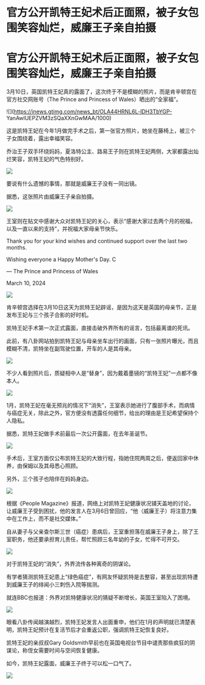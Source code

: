# 官方公开凯特王妃术后正面照，被子女包围笑容灿烂，威廉王子亲自拍摄

# 官方公开凯特王妃术后正面照，被子女包围笑容灿烂，威廉王子亲自拍摄

3月10日，英国凯特王妃真的露面了，这次终于不是模糊的照片，而是肯辛顿宫在官方社交网账号（The Prince and Princess of
Wales）晒出的“全家福”。

![](https://inews.gtimg.com/news_bt/OLA44HRNL6L-lDH3TbYGP-
YanAwlUEPZVM3zSQaXXnGwMAA/1000)

这是凯特王妃在今年1月做完手术之后，第一张官方照片，她坐在藤椅上，被三个子女围绕着，露出幸福笑容。

乔治王子双手环绕妈妈，夏洛特公主、路易王子则在凯特王妃两侧，大家都露出灿烂笑容，凯特王妃的气色特别好。

![](https://inews.gtimg.com/news_bt/OV4sJShg1duDtrCx9AMVikIjPqMdebXvji58p8Uz4dLsMAA/1000)

要说有什么遗憾的事情，那就是威廉王子没有一同出镜。

据悉，这张照片由威廉王子亲自拍摄。

![](https://inews.gtimg.com/news_bt/OkFr3cwg9RJRb1o1_7TR_NdzuKwcYgb0o_VmhjjBjWeVgAA/1000)

王室则在贴文中感谢大众对凯特王妃的关心，表示“感谢大家过去两个月的祝福，以及一直以来的支持”，并祝福大家母亲节快乐。

Thank you for your kind wishes and continued support over the last two months.

Wishing everyone a Happy Mother's Day. C

— The Prince and Princess of Wales

March 10, 2024

![](https://inews.gtimg.com/news_bt/OlLi7-Vpl2ZauYJO6cn4pO4RY4kyFMXLm9IqDzrca8r-8AA/1000)

肯辛顿宫选择在3月10日这天为凯特王妃辟谣，是因为这天是英国的母亲节，正是发布王妃与三个孩子合影的好时机。

凯特王妃手术第一次正式露面，直接击破外界所有的谣言，包括最离谱的死讯。

此前，有八卦网站拍到凯特王妃与母亲坐车出行的画面，只有一张照片曝光，而且模糊不清，凯特坐在副驾驶位置，开车的人是其母亲。

![](https://inews.gtimg.com/news_bt/OwsOvRW6y1Ydml6QCNDrq4jxGmPwWzYQBF70f82jF68z0AA/1000)

不少人看到照片后，质疑相中人是“替身”，因为戴着墨镜的“凯特王妃”一点都不像本人。

![](https://inews.gtimg.com/news_bt/O3pul3bsqfMUxGNzn1gEqqhen1oA_xKsnSoojHbQiWbVYAA/1000)

1月，凯特王妃在毫无预兆的情况下“消失”，王室表示她进行了腹部手术，而病情与癌症无关，除此之外，官方便没有透露任何细节，给出的理由是王妃希望保持个人隐私。

据悉，凯特王妃做手术前最后一次公开露面，在去年圣诞节。

![](https://inews.gtimg.com/news_bt/Ou3QkN8q3jhBCCekp4efOcMUrJt80jTODG2fzdse3-y_0AA/1000)

手术后，王室方面仅公布凯特王妃的大致行程，指她住院两周之后，便返回家中休养，由保姆以及其母悉心照顾。

另外，三个孩子也陪伴在妈妈身边。

![](https://inews.gtimg.com/news_bt/OIsF13_TwONu_mQB0BLhPlnQAelTtGH4UsFuyw6Vn89hgAA/1000)

根据《People
Magazine》报道，网络上对凯特王妃健康状况铺天盖地的讨论，让威廉王子受到困扰，他的发言人在3月6日曾回应，“他（威廉王子）将注意力集中在工作上，而不是社交媒体。”

自从妻子与父亲查尔斯三世（癌症）患病后，王室重担落在威廉王子身上，除了王室职务，他还要承担育儿责任，帮忙照顾三名年幼的子女，忙得不可开交。

![](https://inews.gtimg.com/news_bt/OVclIZcoFOhCsRIlHBGv7AJrCM56iNfrlkMb3OmyKDWUEAA/1000)

对于凯特王妃的“消失”，外界流传各种离奇的阴谋论。

有学者猜测凯特王妃患上“绿色癌症”，有网友怀疑凯特是去整容，甚至出现凯特遭到威廉王子的绯闻小三刺伤入院等揣测。

就连BBC也报道：外界对凯特健康状况的猜疑不断增长，英国王室陷入了困境。

![](https://inews.gtimg.com/news_bt/OS3SzpFLY8SeZwY9tH3xzTlkqtHPQNYfLZIdk62TDXT0QAA/1000)

眼看八卦传闻越演越烈，凯特王妃发言人出面重申，他们在1月的声明就已清楚表明，凯特王妃预计在复活节后才会重返公职，强调凯特王妃恢复良好。

凯特王妃的亲叔叔Gary Goldsmith早前也在英国电视台节目中谴责那些疯狂的阴谋论，称侄女需要时间与空间恢复健康。

如今，凯特王妃露面，威廉王子终于可以松一口气了。

![](https://inews.gtimg.com/news_bt/OU_Pk5VHe8YrydYV9eI8oxWkShPNn_Dv0BnIvII67KnhUAA/1000)

